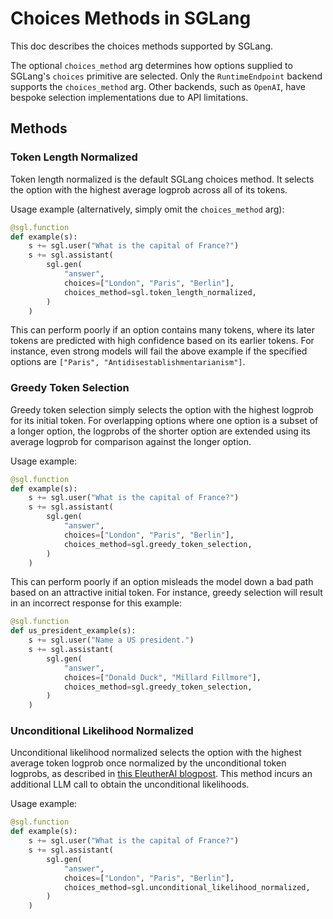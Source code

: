 # Choices Methods in SGLang
This doc describes the choices methods supported by SGLang.

The optional `choices_method` arg determines how options supplied to SGLang's `choices` primitive are selected. Only the `RuntimeEndpoint` backend supports the `choices_method` arg. Other backends, such as `OpenAI`, have bespoke selection implementations due to API limitations.

## Methods

### Token Length Normalized

Token length normalized is the default SGLang choices method. It selects the option with the highest average logprob across all of its tokens.

Usage example (alternatively, simply omit the `choices_method` arg):
```python
@sgl.function
def example(s):
    s += sgl.user("What is the capital of France?")
    s += sgl.assistant(
        sgl.gen(
            "answer",
            choices=["London", "Paris", "Berlin"],
            choices_method=sgl.token_length_normalized,
        )
    )
```


This can perform poorly if an option contains many tokens, where its later tokens are predicted with high confidence based on its earlier tokens. For instance, even strong models will fail the above example if the specified options are `["Paris", "Antidisestablishmentarianism"]`.

### Greedy Token Selection

Greedy token selection simply selects the option with the highest logprob for its initial token. For overlapping options where one option is a subset of a longer option, the logprobs of the shorter option are extended using its average logprob for comparison against the longer option.

Usage example:
```python
@sgl.function
def example(s):
    s += sgl.user("What is the capital of France?")
    s += sgl.assistant(
        sgl.gen(
            "answer",
            choices=["London", "Paris", "Berlin"],
            choices_method=sgl.greedy_token_selection,
        )
    )
```

This can perform poorly if an option misleads the model down a bad path based on an attractive initial token. For instance, greedy selection will result in an incorrect response for this example:
```python
@sgl.function
def us_president_example(s):
    s += sgl.user("Name a US president.")
    s += sgl.assistant(
        sgl.gen(
            "answer",
            choices=["Donald Duck", "Millard Fillmore"],
            choices_method=sgl.greedy_token_selection,
        )
    )
```

### Unconditional Likelihood Normalized

Unconditional likelihood normalized selects the option with the highest average token logprob once normalized by the unconditional token logprobs, as described in [this EleutherAI blogpost](https://blog.eleuther.ai/multiple-choice-normalization/). This method incurs an additional LLM call to obtain the unconditional likelihoods.

Usage example:
```python
@sgl.function
def example(s):
    s += sgl.user("What is the capital of France?")
    s += sgl.assistant(
        sgl.gen(
            "answer",
            choices=["London", "Paris", "Berlin"],
            choices_method=sgl.unconditional_likelihood_normalized,
        )
    )
```
